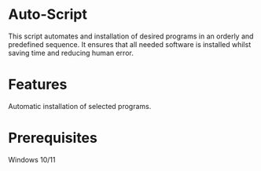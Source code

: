 # Auto-Script
This script automates and installation of desired programs in an orderly and predefined sequence. It ensures that all needed software is installed whilst saving time and reducing human error.

# Features
Automatic installation of selected programs.

# Prerequisites
Windows 10/11
